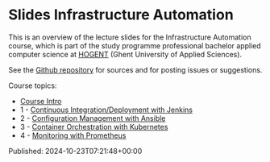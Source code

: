 # Slides Infrastructure Automation

This is an overview of the lecture slides for the Infrastructure Automation course, which is part of the study programme professional bachelor applied computer science at [HOGENT](https://www.hogent.be/) (Ghent University of Applied Sciences).

See the [Github repository](https://github.com/hogenttin/infra-slides) for sources and for posting issues or suggestions.

Course topics:

- [Course Intro](00-infra-intro.html)
- 1 - [Continuous Integration/Deployment with Jenkins](01-ci-cd-jenkins.html)
- 2 - [Configuration Management with Ansible](02-config-mgmt.html)
- 3 - [Container Orchestration with Kubernetes](03-kubernetes.html)
- 4 - [Monitoring with Prometheus](04-monitoring.html)

Published: 2024-10-23T07:21:48+00:00
